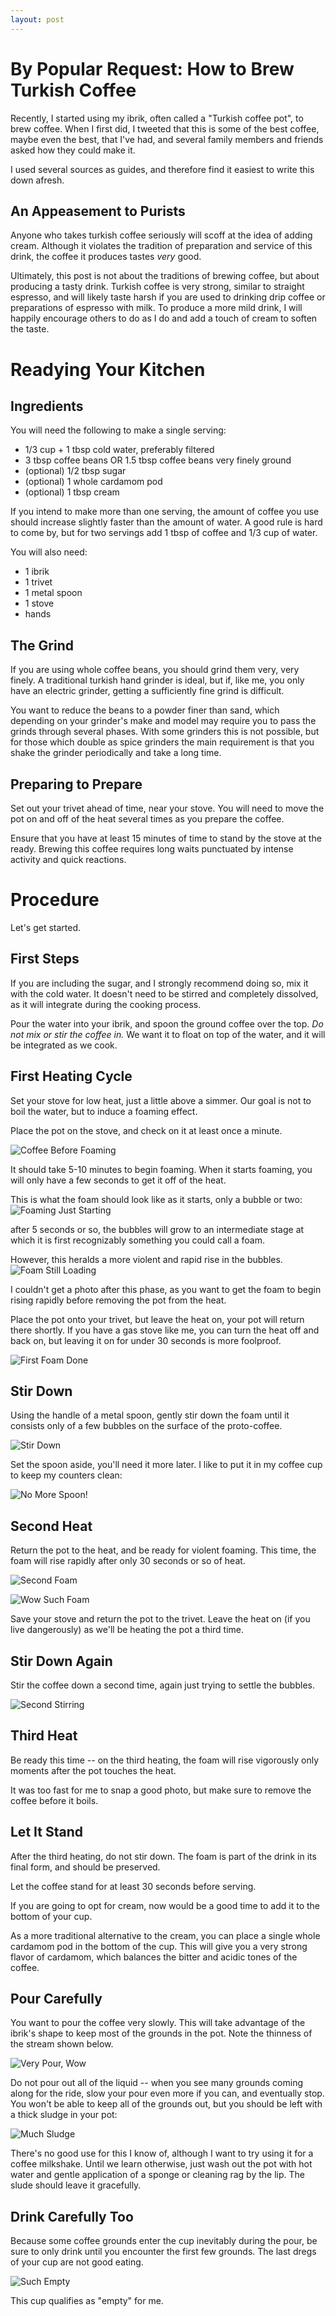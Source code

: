 ```yaml
---
layout: post
---
```


By Popular Request: How to Brew Turkish Coffee
=====

Recently, I started using my ibrik, often called a "Turkish coffee pot", to
brew coffee.
When I first did, I tweeted that this is some of the best coffee, maybe even
the best, that I've had, and several family members and friends asked how they
could make it.

I used several sources as guides, and therefore find it easiest to write this
down afresh.


An Appeasement to Purists
---

Anyone who takes turkish coffee seriously will scoff at the idea of adding
cream.
Although it violates the tradition of preparation and service of this drink,
the coffee it produces tastes *very* good.

Ultimately, this post is not about the traditions of brewing coffee, but about
producing a tasty drink.
Turkish coffee is very strong, similar to straight espresso, and will likely
taste harsh if you are used to drinking drip coffee or preparations of espresso
with milk.
To produce a more mild drink, I will happily encourage others to do as I do and
add a touch of cream to soften the taste.

Readying Your Kitchen
===

Ingredients
---

You will need the following to make a single serving:

 - 1/3 cup + 1 tbsp cold water, preferably filtered
 - 3 tbsp coffee beans OR 1.5 tbsp coffee beans very finely ground
 - (optional) 1/2 tbsp sugar
 - (optional) 1 whole cardamom pod
 - (optional) 1 tbsp cream

If you intend to make more than one serving, the amount of coffee you use
should increase slightly faster than the amount of water.
A good rule is hard to come by, but for two servings add 1 tbsp of coffee and
1/3 cup of water.

You will also need:

 - 1 ibrik
 - 1 trivet
 - 1 metal spoon
 - 1 stove
 - hands

The Grind
---

If you are using whole coffee beans, you should grind them very, very finely.
A traditional turkish hand grinder is ideal, but if, like me, you only have an
electric grinder, getting a sufficiently fine grind is difficult.

You want to reduce the beans to a powder finer than sand, which depending on
your grinder's make and model may require you to pass the grinds through
several phases.
With some grinders this is not possible, but for those which double as spice
grinders the main requirement is that you shake the grinder periodically and
take a long time.

Preparing to Prepare
---

Set out your trivet ahead of time, near your stove.
You will need to move the pot on and off of the heat several times as you
prepare the coffee.

Ensure that you have at least 15 minutes of time to stand by the stove at the
ready.
Brewing this coffee requires long waits punctuated by intense activity and
quick reactions.

Procedure
===

Let's get started.

First Steps
---

If you are including the sugar, and I strongly recommend doing so, mix it with
the cold water.
It doesn't need to be stirred and completely dissolved, as it will integrate
during the cooking process.

Pour the water into your ibrik, and spoon the ground coffee over the top.
*Do not mix or stir the coffee in.*
We want it to float on top of the water, and it will be integrated as we cook.

First Heating Cycle
---

Set your stove for low heat, just a little above a simmer.
Our goal is not to boil the water, but to induce a foaming effect.

Place the pot on the stove, and check on it at least once a minute.

![Coffee Before Foaming](/assets/blog_content/turkish_coffee/first_heat.png)

It should take 5-10 minutes to begin foaming.
When it starts foaming, you will only have a few seconds to get it off of the
heat.

This is what the foam should look like as it starts, only a bubble or two:
![Foaming Just Starting](/assets/blog_content/turkish_coffee/foaming_begins.png)

after 5 seconds or so, the bubbles will grow to an intermediate stage at which
it is first recognizably something you could call a foam.

However, this heralds a more violent and rapid rise in the bubbles.
![Foam Still Loading](/assets/blog_content/turkish_coffee/foaming_before_violence.png)

I couldn't get a photo after this phase, as you want to get the foam to begin
rising rapidly before removing the pot from the heat.

Place the pot onto your trivet, but leave the heat on, your pot will return
there shortly.
If you have a gas stove like me, you can turn the heat off and back on, but
leaving it on for under 30 seconds is more foolproof.

![First Foam Done](/assets/blog_content/turkish_coffee/first_foam_done.png)

Stir Down
---

Using the handle of a metal spoon, gently stir down the foam until it consists
only of a few bubbles on the surface of the proto-coffee.

![Stir Down](/assets/blog_content/turkish_coffee/stir_down.png)

Set the spoon aside, you'll need it more later.
I like to put it in my coffee cup to keep my counters clean:

![No More Spoon!](/assets/blog_content/turkish_coffee/spoon_set_aside.png)

Second Heat
---

Return the pot to the heat, and be ready for violent foaming.
This time, the foam will rise rapidly after only 30 seconds or so of heat.

![Second Foam](/assets/blog_content/turkish_coffee/second_foam1.png)

![Wow Such Foam](/assets/blog_content/turkish_coffee/second_foam2.png)

Save your stove and return the pot to the trivet.
Leave the heat on (if you live dangerously) as we'll be heating the pot a third
time.

Stir Down Again
---

Stir the coffee down a second time, again just trying to settle the bubbles.

![Second Stirring](/assets/blog_content/turkish_coffee/stir_down2.png)

Third Heat
---

Be ready this time -- on the third heating, the foam will rise vigorously only
moments after the pot touches the heat.

It was too fast for me to snap a good photo, but make sure to remove the coffee
before it boils.

Let It Stand
---

After the third heating, do not stir down.
The foam is part of the drink in its final form, and should be preserved.

Let the coffee stand for at least 30 seconds before serving.

If you are going to opt for cream, now would be a good time to add it to the
bottom of your cup.

As a more traditional alternative to the cream, you can place a single whole
cardamom pod in the bottom of the cup.
This will give you a very strong flavor of cardamom, which balances the bitter
and acidic tones of the coffee.

Pour Carefully
---

You want to pour the coffee very slowly.
This will take advantage of the ibrik's shape to keep most of the grounds in
the pot.
Note the thinness of the stream shown below.

![Very Pour, Wow](/assets/blog_content/turkish_coffee/slow_pour.png)

Do not pour out all of the liquid -- when you see many grounds coming along for
the ride, slow your pour even more if you can, and eventually stop.
You won't be able to keep all of the grounds out, but you should be left with a
thick sludge in your pot:

![Much Sludge](/assets/blog_content/turkish_coffee/pot_sludge.png)

There's no good use for this I know of, although I want to try using it for a
coffee milkshake.
Until we learn otherwise, just wash out the pot with hot water and gentle
application of a sponge or cleaning rag by the lip.
The slude should leave it gracefully.

Drink Carefully Too
---

Because some coffee grounds enter the cup inevitably during the pour, be sure
to only drink until you encounter the first few grounds.
The last dregs of your cup are not good eating.

![Such Empty](/assets/blog_content/turkish_coffee/empty_cup.png)

This cup qualifies as "empty" for me.
